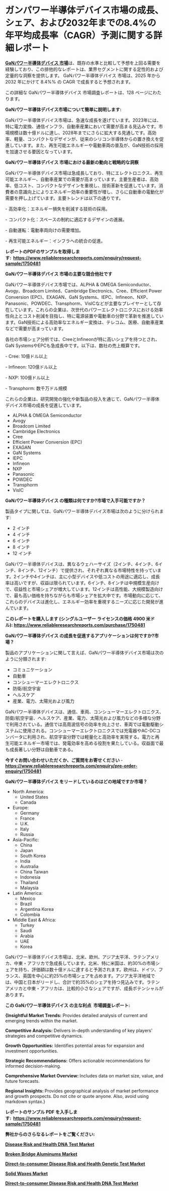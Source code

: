 <p><h1>ガンパワー半導体デバイス市場の成長、シェア、および2032年までの8.4%の年平均成長率（CAGR）予測に関する詳細レポート</h1></p><p data-sourcepos="1:1-1:157"><strong><a href="https://www.reliableresearchreports.com/gan-power-semiconductor-devices-r1750481?utm_campaign=110&utm_medium=36&utm_source=Github&utm_content=ia&utm_term=05022025&utm_id=gan-power-semiconductor-devices">GaNパワー半導体デバイス 市場</a></strong>は、既存の水準と比較して予想を上回る需要を経験しており、この排他的なレポートは、業界セグメントに関する定性的および定量的な洞察を提供します。 GaNパワー半導体デバイス 市場は、2025 年から 2032 年にかけて 8.4%% の CAGR で成長すると予想されます。</p>
<p data-sourcepos="3:1-3:50">この詳細な GaNパワー半導体デバイス 市場調査レポートは、128 ページにわたります。</p>
<p><strong>GaNパワー半導体デバイス市場について簡単に説明します:</strong></p>
<p><p>GaNパワー半導体デバイス市場は、急速な成長を遂げています。2023年には、特に電力変換、通信インフラ、自動車産業において需要が高まる見込みです。市場規模は数十億ドルに達し、2028年までにさらに拡大する見通しです。高効率、軽量、コンパクトなデザインが、従来のシリコン半導体からの置き換えを促進しています。また、再生可能エネルギーや電動車両の普及が、GaN技術の採用を加速させる要因となっています。</p></p>
<p><strong>GaNパワー半導体デバイス 市場における最新の動向と戦略的な洞察</strong></p>
<p><p>GaNパワー半導体デバイス市場は急成長しており、特にエレクトロニクス、再生可能エネルギー、自動車産業での需要が高まっています。主要生産者は、高効率、低コスト、コンパクトなデザインを重視し、技術革新を促進しています。消費者の意識向上によりエネルギー効率の重要性が増し、さらに自動車の電動化が需要を押し上げています。主要トレンドは以下の通りです。</p><p>- 高効率化：エネルギー損失を削減する技術の採用。</p><p>- コンパクト化：スペースの制約に適応するデザインの進展。</p><p>- 自動運転：電動車両向けの需要増加。</p><p>- 再生可能エネルギー：インフラへの統合の促進。</p></p>
<p><strong>レポートのPDFのサンプルを取得します</strong><strong>:&nbsp;&nbsp;<a href="https://www.reliableresearchreports.com/enquiry/request-sample/1750481?utm_campaign=110&utm_medium=36&utm_source=Github&utm_content=ia&utm_term=05022025&utm_id=gan-power-semiconductor-devices">https://www.reliableresearchreports.com/enquiry/request-sample/1750481</a></strong></p>
<p><strong>GaNパワー半導体デバイス 市場の主要な競合他社です</strong></p>
<p><p>GaNパワー半導体デバイス市場では、ALPHA & OMEGA Semiconductor、Avogy、Broadcom Limited、Cambridge Electronics、Cree、Efficient Power Conversion (EPC)、EXAGAN、GaN Systems、IEPC、Infineon、NXP、Panasonic、POWDEC、Transphorm、VisICなどが主要なプレイヤーとして存在しています。これらの企業は、次世代のパワーエレクトロニクスにおける効率性向上とコスト削減を目指し、特に電源装置や電動車の分野で革新を推進しています。GaN技術による高効率なエネルギー変換は、テレコム、医療、自動車産業などで需要が高まっています。</p><p>各社の市場シェア分析では、CreeとInfineonが特に高いシェアを持つとされ、GaN SystemsやEPCも急成長中です。以下は、数社の売上概算です。</p><p>- Cree: 10億ドル以上</p><p>- Infineon: 120億ドル以上</p><p>- NXP: 100億ドル以上</p><p>- Transphorm: 数千万ドル規模</p><p>これらの企業は、研究開発の強化や新製品の投入を通じて、GaNパワー半導体デバイス市場の成長を促進しています。</p></p>
<p><ul><li>ALPHA & OMEGA Semiconductor</li><li>Avogy</li><li>Broadcom Limited</li><li>Cambridge Electronics</li><li>Cree</li><li>Efficient Power Conversion (EPC)</li><li>EXAGAN</li><li>GaN Systems</li><li>IEPC</li><li>Infineon</li><li>NXP</li><li>Panasonic</li><li>POWDEC</li><li>Transphorm</li><li>VisIC</li></ul></p>
<p><strong>GaNパワー半導体デバイス の種類は何ですか?市場で入手可能ですか？</strong></p>
<p>製品タイプに関しては、GaNパワー半導体デバイス市場は次のように分けられます:</p>
<p><ul><li>2 インチ</li><li>4 インチ</li><li>6 インチ</li><li>8 インチ</li><li>12 インチ</li></ul></p>
<p><p>GaNパワー半導体デバイスは、異なるウェハーサイズ（2インチ、4インチ、6インチ、8インチ、12インチ）で提供され、それぞれ異なる市場特性を持っています。2インチや4インチは、主に小型デバイスや低コストの用途に適応し、成長率は高いですが、収益は限られています。6インチ、8インチは中規模生産向けで、収益性と市場シェアが増大しています。12インチは高性能、大規模製造向けで、最も高い価格を持ちながらも市場シェアを拡大中です。市場動向に応じて、これらのデバイスは進化し、エネルギー効率を重視するニーズに応じた開発が進んでいます。</p></p>
<p><strong>このレポートを購入します (シングルユーザー ライセンスの価格 4900 米ドル):&nbsp;<a href="https://www.reliableresearchreports.com/purchase/1750481?utm_campaign=110&utm_medium=36&utm_source=Github&utm_content=ia&utm_term=05022025&utm_id=gan-power-semiconductor-devices">https://www.reliableresearchreports.com/purchase/1750481</a></strong></p>
<p><strong>GaNパワー半導体デバイス の成長を促進するアプリケーションは何ですか?市場？</strong></p>
<p>製品のアプリケーションに関して言えば、GaNパワー半導体デバイス市場は次のように分類されます:</p>
<p><ul><li>コミュニケーション</li><li>自動車</li><li>コンシューマーエレクトロニクス</li><li>防衛/航空宇宙</li><li>ヘルスケア</li><li>産業、電力、太陽光および風力</li></ul></p>
<p><p>GaNパワー半導体デバイスは、通信、車両、コンシューマーエレクトロニクス、防衛/航空宇宙、ヘルスケア、産業、電力、太陽光および風力などの多様な分野で利用されている。通信では高周波信号の効率を向上させ、車両では電動駆動システムに使用される。コンシューマーエレクトロニクスでは充電器やAC-DCコンバータに利用され、航空宇宙分野では軽量化と高効率を実現する。電力と再生可能エネルギー市場では、発電効率を高める役割を果たしている。収益面で最も成長著しい分野は自動車である。</p></p>
<p><strong>今すぐお問い合わせいただくか、ご質問をお寄せください</strong><strong>&nbsp;</strong>-<strong><a href="https://www.reliableresearchreports.com/enquiry/pre-order-enquiry/1750481?utm_campaign=110&utm_medium=36&utm_source=Github&utm_content=ia&utm_term=05022025&utm_id=gan-power-semiconductor-devices">https://www.reliableresearchreports.com/enquiry/pre-order-enquiry/1750481</a></strong></p>
<p><strong>GaNパワー半導体デバイス をリードしているのはどの地域ですか市場？</strong></p>
<p><ul>
    <li>
        North America:
        <ul>
            <li>United States</li>
            <li>Canada</li>
        </ul>
    </li>
    <li>
        Europe:
        <ul>
            <li>Germany</li>
            <li>France</li>
            <li>U.K.</li>
            <li>Italy</li>
            <li>Russia</li>
        </ul>
    </li>
    <li>
        Asia-Pacific:
        <ul>
            <li>China</li>
            <li>Japan</li>
            <li>South Korea</li>
            <li>India</li>
            <li>Australia</li>
            <li>China Taiwan</li>
            <li>Indonesia</li>
            <li>Thailand</li>
            <li>Malaysia</li>
        </ul>
    </li>
    <li>
        Latin America:
        <ul>
            <li>Mexico</li>
            <li>Brazil</li>
            <li>Argentina Korea</li>
            <li>Colombia</li>
        </ul>
    </li>
    <li>
        Middle East & Africa:
        <ul>
            <li>Turkey</li>
            <li>Saudi</li>
            <li>Arabia</li>
            <li>UAE</li>
            <li>Korea</li>
        </ul>
    </li>
    </ul></p>
<p><p>GaNパワー半導体デバイス市場は、北米、欧州、アジア太平洋、ラテンアメリカ、中東・アフリカで急成長しています。北米、特に米国は、約30%の市場シェアを持ち、評価額は数十億ドルに達すると予測されます。欧州は、ドイツ、フランス、英国を中心に約25%の市場シェアを占めます。アジア太平洋地域では、中国と日本がリードし、合計で約35%のシェアを持つ見込みです。ラテンアメリカと中東・アフリカは、比較的小さなシェアですが、成長ポテンシャルがあります。</p></p>
<p><strong>この GaNパワー半導体デバイス の主な利点&nbsp; 市場調査レポート:</strong></p>
<p><strong>{Insightful Market Trends:</strong> Provides detailed analysis of current and emerging trends within the market.</p>
<p><strong>Competitive Analysis:</strong> Delivers in-depth understanding of key players' strategies and competitive dynamics.</p>
<p><strong>Growth Opportunities:</strong> Identifies potential areas for expansion and investment opportunities.</p>
<p><strong>Strategic Recommendations:</strong> Offers actionable recommendations for informed decision-making.</p>
<p><strong>Comprehensive Market Overview: </strong>Includes data on market size, value, and future forecasts.</p>
<p><strong>Regional Insights: </strong>Provides geographical analysis of market performance and growth prospects. Do not cite or quote anyone. Also, avoid using markdown syntax.}</p>
<p><strong>レポートのサンプル PDF を入手します:&nbsp;</strong><strong>&nbsp;<a href="https://www.reliableresearchreports.com/enquiry/request-sample/1750481?utm_campaign=110&utm_medium=36&utm_source=Github&utm_content=ia&utm_term=05022025&utm_id=gan-power-semiconductor-devices">https://www.reliableresearchreports.com/enquiry/request-sample/1750481</a></strong></p>
<p></p>
<p></p>
<p></p>
<p></p>
<p><strong>弊社からのさらなるレポートをご覧ください:</strong></p>
<p><strong><p><a href="https://github.com/mathastilley812967/Market-Research-Report-List-1/blob/main/disease-risk-and-health-dna-test-market.md?utm_campaign=110&utm_medium=36&utm_source=Github&utm_content=ia&utm_term=05022025&utm_id=gan-power-semiconductor-devices">Disease Risk and Health DNA Test Market</a></p><p><a href="https://github.com/mayabungard8092/Market-Research-Report-List-1/blob/main/broken-bridge-aluminums-market.md?utm_campaign=110&utm_medium=36&utm_source=Github&utm_content=ia&utm_term=05022025&utm_id=gan-power-semiconductor-devices">Broken Bridge Aluminums Market</a></p><p><a href="https://github.com/uramalorr/Market-Research-Report-List-1/blob/main/direct-to-consumer-disease-risk-and-health-genetic-test-market.md?utm_campaign=110&utm_medium=36&utm_source=Github&utm_content=ia&utm_term=05022025&utm_id=gan-power-semiconductor-devices">Direct-to-consumer Disease Risk and Health Genetic Test Market</a></p><p><a href="https://github.com/tamiaknaub6/Market-Research-Report-List-1/blob/main/solid-waxes-market.md?utm_campaign=110&utm_medium=36&utm_source=Github&utm_content=ia&utm_term=05022025&utm_id=gan-power-semiconductor-devices">Solid Waxes Market</a></p><p><a href="https://github.com/gamuoodhub/Market-Research-Report-List-1/blob/main/direct-to-consumer-disease-risk-and-health-dna-test-market.md?utm_campaign=110&utm_medium=36&utm_source=Github&utm_content=ia&utm_term=05022025&utm_id=gan-power-semiconductor-devices">Direct-to-consumer Disease Risk and Health DNA Test Market</a></p></strong></p>